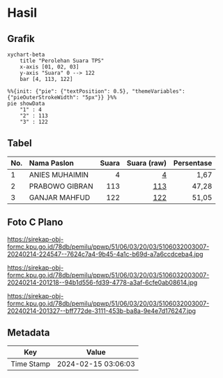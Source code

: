 # Hasil

## Grafik

```mermaid
xychart-beta
    title "Perolehan Suara TPS"
    x-axis [01, 02, 03]
    y-axis "Suara" 0 --> 122
    bar [4, 113, 122]
```

```mermaid
%%{init: {"pie": {"textPosition": 0.5}, "themeVariables": {"pieOuterStrokeWidth": "5px"}} }%%
pie showData
    "1" : 4
    "2" : 113
    "3" : 122
```

## Tabel

| No. | Nama Paslon    | Suara | Suara (raw) | Persentase |
|:--- |:-------------- | -----:| -----------:| ----------:|
| 1   | ANIES MUHAIMIN | 4     | [4][p-1]    | 1,67       |
| 2   | PRABOWO GIBRAN | 113   | [113][p-2]  | 47,28      |
| 3   | GANJAR MAHFUD  | 122   | [122][p-3]  | 51,05      |


[p-1]: https://github.com/gigit-pemilu/pemilu-2024-51-bali/blob/main/pilpres/hitung-suara/sub/51-bali/sub/06-bangli/sub/03-tembuku/sub/2003-yangapi/sub/007-tps/sub/paslon-1.txt
[p-2]: https://github.com/gigit-pemilu/pemilu-2024-51-bali/blob/main/pilpres/hitung-suara/sub/51-bali/sub/06-bangli/sub/03-tembuku/sub/2003-yangapi/sub/007-tps/sub/paslon-2.txt
[p-3]: https://github.com/gigit-pemilu/pemilu-2024-51-bali/blob/main/pilpres/hitung-suara/sub/51-bali/sub/06-bangli/sub/03-tembuku/sub/2003-yangapi/sub/007-tps/sub/paslon-3.txt

## Foto C Plano

https://sirekap-obj-formc.kpu.go.id/78db/pemilu/ppwp/51/06/03/20/03/5106032003007-20240214-224547--7624c7a4-9b45-4a1c-b69d-a7a6ccdceba4.jpg

https://sirekap-obj-formc.kpu.go.id/78db/pemilu/ppwp/51/06/03/20/03/5106032003007-20240214-201218--94b1d556-fd39-4778-a3af-6cfe0ab08614.jpg

https://sirekap-obj-formc.kpu.go.id/78db/pemilu/ppwp/51/06/03/20/03/5106032003007-20240214-201327--bff772de-3111-453b-ba8a-9e4e7d176247.jpg


## Metadata

| Key        | Value               |
| ---------- | ------------------- |
| Time Stamp | 2024-02-15 03:06:03 |



